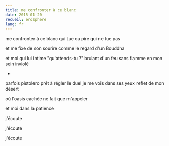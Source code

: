 ```yaml
---
title: me confronter à ce blanc
date: 2015-01-20
recueil: erosphere
lang: fr
---
```


me confronter à ce blanc qui tue
ou pire qui ne tue pas

et me fixe de son sourire
comme le regard d'un Bouddha

et moi qui lui intime "qu'attends-tu ?"
brulant d'un feu sans flamme en mon sein inviolé

*

parfois pistolero prêt à régler le duel
je me vois dans ses yeux reflet de mon désert

où l'oasis cachée ne fait que m'appeler

et moi dans la patience

j'écoute

j'écoute

j'écoute
